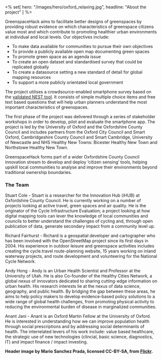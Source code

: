 <% set[ hero: "/images/hero/oxford_relaxing.jpg", headline: "About the project" ] %>

GreenspaceHack aims to facilitate better designs of greenspaces by providing robust evidence on which characteristics of greenspace citizens value most and which contribute to promoting healthier urban environments at individual and local levels. Our objectives include: 

* To make data available for communities to pursue their own objectives
* To provide a publicly available open map documenting green spaces
* To promote green space as an agenda issue
* To create an open dataset and standardised survey that could be replicated globally
* To create a datasource setting a new standard of detail for global mapping resources
* To support a more publicly orientated local government  


The project utilises a crowdsource-enabled smartphone survey based on the <a href="https://www.ncbi.nlm.nih.gov/pmc/articles/PMC5663018/">validated NEST tool</a>.  It consists of simple multiple choice items and free text based questions that will help urban planners understand the most important characteristics of greenspaces. 

The first phase of the project was delivered through a series of stakeholder workshops in order to develop, pilot and evaluate the smartphone app. The project is led by the University of Oxford and the Oxfordshire County Council and includes partners from the Oxford City Council and Smart Oxford, Cambridgeshire County Council and Smart Cambridge, University of Newcastle and NHS Healthy New Towns: Bicester Healthy New Town and Northstowe Healthy New Town.

GreenspaceHack forms part of a wider Oxfordshire County Council innovation stream to develop and deploy ‘citizen sensing’ tools, helping upskill local communities to analyse and improve their environments beyond traditional ownership boundaries. 


### The Team

Stuart Cole - Stuart is a researcher for the Innovation Hub (iHUB) at Oxfordshire County Council. He is currently working on a number of projects looking at active travel, green spaces and air quality. He is the originator of the Cycle Infrastructure Evaluation; a project looking at how digital mapping tools can lever the knowledge of local communities and councils to better understand the challenges of cycling and, through open publication of data, generate secondary impact from a community level up. 

Richard Fairhurst  - Richard is a geospatial developer and cartographer who has been involved with the OpenStreetMap project since its first days in 2004. His experience in outdoor leisure and greenspace activities includes creating the cycle.travel route-planning website, 15 years working on inland waterway projects, and route development and volunteering for the National Cycle Network. 

Andy Hong - Andy is an Urban Health Scientist and Professor at the University of Utah.  He is also Co-founder of the Healthy Cities Network, a global nexus of innovators dedicated to sharing cutting-edge information on urban health.  His research interests lie at the nexus of data science, geography, and public health.  By bridging the gap between these areas, he aims to help policy makers to develop evidence-based policy solutions to a wide range of global health challenges, from promoting physical activity to reducing the environmental burden of disease in marginalized communities. 

Anant Jani - Anant is an Oxford Martin Fellow at the University of Oxford.  He is interested in understanding how we can improve population health through social prescriptions and by addressing social determinants of health. The interrelated levers of his work include: value based healthcare, the strategic use of new technologies (clincial, basic science, diagnostics, IT) and impact finance / impact investing. 



**Header image by Mario Sanchez Prada, licensed CC-BY-SA, from [Flickr](https://www.flickr.com/photos/mariosp/9027889875/in/photolist-eKLi8H-LV2vYJ-8Pdn18-9sd3Bb-ehbEy5-98Wc7E-5eH1xC-8PgABf-araKUb-7bUfsE-FU48Gx-bd88iV-8MQPka-AoSvDp-2a6VudJ-LLF18E-m1dMuY-DJEBza-21yGmGM-d8h6v3-6WxRJD-25tW9Ea-XyWFRC-e4eEmV-22gxNXd-sfgCu6-2cSVhpF-28n6JbP-27qfFDB-21LoXFh-DJZwQg-YAHeZS-J472BR-EScmLF-23a9MwX-MenKaV-2bbDxj7-5ek3SR-7tcKgf-ESdRCN-JKJDEt-JD7w57-YCkna4-Yy8rxA-dx2PDr-263yio2-23rzJN3-8eZ72n-EScrNp-9uioUy).**
